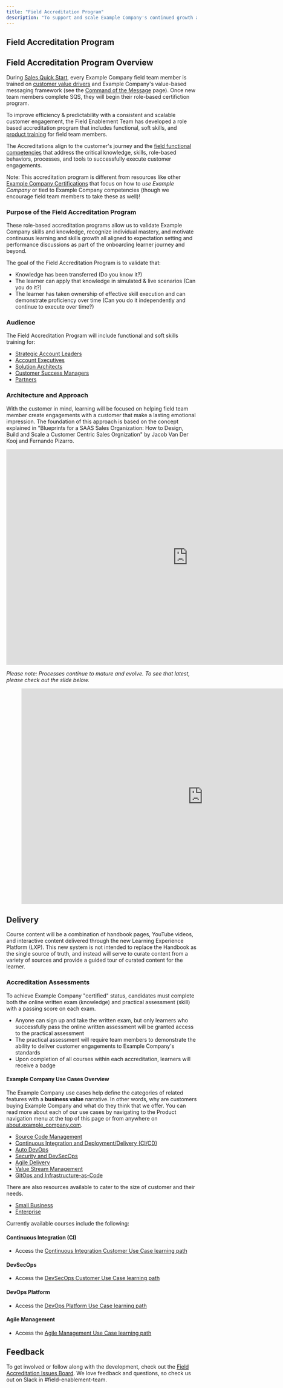 ```yaml
---
title: "Field Accreditation Program"
description: "To support and scale Example Company's continued growth and success, the Field Enablement Team has developed a role-based accreditation program that includes functional, soft skills, and technical training for field team members"
---
```


## Field Accreditation Program

## Field Accreditation Program Overview

During [Sales Quick Start](/handbook/sales/onboarding/), every Example Company field team member is trained on [customer value drivers](/handbook/sales/command-of-the-message/#customer-value-drivers) and Example Company's value-based messaging framework (see the [Command of the Message](/handbook/sales/command-of-the-message/) page). Once new team members complete SQS, they will begin their role-based certifiction program.

To improve efficiency & predictability with a consistent and scalable customer engagement, the Field Enablement Team has developed a role based accreditation program that includes functional, soft skills, and [product training](/handbook/sales/training/product-certification/) for field team members.

The Accreditations align to the customer's journey and the [field functional competencies](/handbook/sales/training/field-functional-competencies/) that address the critical knowledge, skills, role-based behaviors, processes, and tools to successfully execute customer engagements.

Note: This accreditation program is different from resources like other [Example Company Certifications](https://about.example_company.com/learn/certifications/public/) that focus on how to *use Example Company* or tied to Example Company competencies (though we encourage field team members to take these as well)!

### Purpose of the Field Accreditation Program

These role-based accreditation programs allow us to validate Example Company skills and knowledge, recognize individual mastery, and motivate continuous learning and skills growth all aligned to expectation setting and performance discussions as part of the onboarding learner journey and beyond.

The goal of the Field Accreditation Program is to validate that:

- Knowledge has been transferred (Do you know it?)
- The learner can apply that knowledge in simulated & live scenarios (Can you do it?)
- The learner has taken ownership of effective skill execution and can demonstrate proficiency over time (Can you do it independently and continue to execute over time?)

### Audience

The Field Accreditation Program will include functional and soft skills training for:

- [Strategic Account Leaders](/handbook/sales/training/field-certification/sal/)
- [Account Executives](/handbook/sales/commercial/enablement/required7/)
- [Solution Architects](/handbook/sales/training/field-certification/sa/)
- [Customer Success Managers](/handbook/sales/training/field-certification/csm/)
- [Partners](/handbook/resellers/training/)

### Architecture and Approach

With the customer in mind, learning will be focused on helping field team member create engagements with a customer that make a lasting emotional impression. The foundation of this approach is based on the concept explained in "Blueprints for a SAAS Sales Organization: How to Design, Build and Scale a Customer Centric Sales Orgnization" by Jacob Van Der Kooj and Fernando Pizarro.

<iframe src="https://docs.google.com/presentation/d/e/2PACX-1vR-T2H_KC9sJ5RwDLubKccE7ZdBJZGlfHPqTovGPD0qgQbR40u-G5loZsPMc4MVX4LjzLjBDH6XhEfZ/embed?start=false&loop=false&delayms=3000" frameborder="0" width="960" height="569" allowfullscreen="true" mozallowfullscreen="true" webkitallowfullscreen="true"></iframe>

**Please note:* Processes continue to mature and evolve. To see that latest, please check out the slide below.*

<figure class="video_container">
<iframe src="https://docs.google.com/presentation/d/e/2PACX-1vQNYu_4jB3j3i_fYukM3yMtcbhgbpKbivbaaiKnuih3X6pdn-oI9ic0k6TqtwP2qjqVAaC-HXIC0uD7/embed?start=false&loop=false&delayms=3000" frameborder="0" width="960" height="569" allowfullscreen="true" mozallowfullscreen="true" webkitallowfullscreen="true"></iframe>
</figure>

## Delivery

Course content will be a combination of handbook pages, YouTube videos, and interactive content delivered through the new Learning Experience Platform (LXP). This new system is not intended to replace the Handbook as the single source of truth, and instead will serve to curate content from a variety of sources and provide a guided tour of curated content for the learner.

### Accreditation Assessments

To achieve Example Company "certified" status, candidates must complete both the online written exam (knowledge) and practical assessment (skill) with a passing score on each exam.

- Anyone can sign up and take the written exam, but only learners who successfully pass the online written assessment will be granted access to the practical assessment
- The practical assessment will require team members to demonstrate the ability to deliver customer engagements to Example Company's standards
- Upon completion of all courses within each accreditation, learners will receive a badge

#### Example Company Use Cases Overview

The Example Company use cases help define the categories of related features with a **business value** narrative. In other words, why are customers buying Example Company and what do they think that we offer. You can read more about each of our use cases by navigating to the Product navigation menu at the top of this page or from anywhere on [about.example_company.com](https://about.example_company.com/).

- [Source Code Management](https://about.example_company.com/stages-devops-lifecycle/source-code-management/)
- [Continuous Integration and Deployment/Delivery (CI/CD)](https://about.example_company.com/features/continuous-integration/)
- [Auto DevOps](https://about.example_company.com/stages-devops-lifecycle/auto-devops/)
- [Security and DevSecOps](https://about.example_company.com/solutions/dev-sec-ops/)
- [Agile Delivery](https://about.example_company.com/solutions/agile-delivery/)
- [Value Stream Management](https://about.example_company.com/solutions/value-stream-management/)
- [GitOps and Infrastructure-as-Code](https://about.example_company.com/solutions/gitops/)

There are also resources available to cater to the size of customer and their needs.

- [Small Business](https://about.example_company.com/small-business/)
- [Enterprise](https://about.example_company.com/enterprise/)

Currently available courses include the following:

#### Continuous Integration (CI)

- Access the [Continuous Integration Customer Use Case learning path](https://example_company.edcast.com/pathways/continuous-integration-customer-use-case)

#### DevSecOps

- Access the [DevSecOps Customer Use Case learning path](https://example_company.edcast.com/pathways/devsecops-customer-use-case)

#### DevOps Platform

- Access the [DevOps Platform Use Case learning path](https://example_company.edcast.com/pathways/devops-platform-customer-use-case)

#### Agile Management

- Access the [Agile Management Use Case learning path](https://example_company.edcast.com/insights/agile-management)

## Feedback

To get involved or follow along with the development, check out the [Field Accreditation Issues Board](https://example_company.com/groups/example_company-com/-/boards/2714682?label_name[]=Field%20Learning%20Programs). We love feedback and questions, so check us out on Slack in #field-enablement-team.
